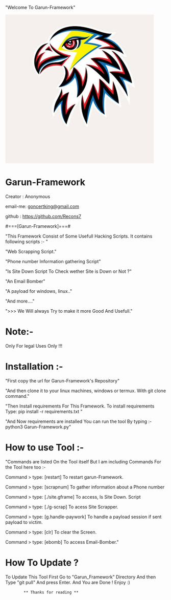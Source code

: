 "Welcome To Garun-Framework"

![](Garun.png)

# Garun-Framework

Creator : Anonymous

email-me: goncertking@gmail.com

github : https://github.com/Recons7

#===[Garun-Framework]===#

"This Framework Consist of Some Usefull Hacking Scripts. It contains following scripts :- "

"Web Scrapping Script."

"Phone number Information gathering Script"

"Is Site Down Script To Check wether Site is Down or Not ?"

"An Email Bomber"

"A payload for windows, linux.."

"And more...."

">>> We Will always Try to make it more Good And Usefull."


# Note:- 
Only For legal Uses Only !!!


# Installation :-

"First copy the url for Garun-Framework's Repository"

"And then clone it to your linux machines, windows or termux. With git clone command."

"Then Install requirements For This Framework. To install requirements Type: pip install -r requirements.txt "

"And Now requirements are installed You can run the tool By typing :- python3 Garun-Framework.py"

# How to use Tool :-

"Commands are listed On the Tool itself But I am including Commands For the Tool here too :- 

Command > type: [restart] To restart garun-Framework.

Command > type: [scrapnum] To gather information about a Phone number

Command > type: [./site.gframe] To access, Is Site Down. Script 

Command > type: [./g-scrap] To acess Site Scrapper. 

Command > type: [g.handle-paywork] To handle a payload session if sent payload to victim.

Command > type: [clr] To clear the Screen.

Command > type: [ebomb] To access Email-Bomber."

# How To Update ?

To Update This Tool First Go to "Garun_Framework" Directory And then Type "git pull" And press Enter. And You are Done ! Enjoy :)


             

            ** Thanks for reading **

